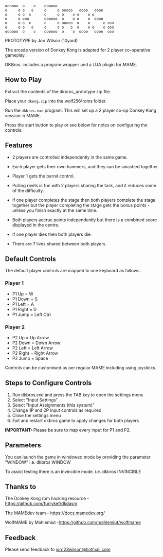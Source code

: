 

    oooooo  o    o    oooooo                           
    o     o o   o     o     o ooooo   oooo   oooo      
    o     o o  o      o     o o    o o    o o          
    o     o ooo       oooooo  o    o o    o  oooo      
    o     o o  o      o     o ooooo  o    o      o ooo 
    o     o o   o     o     o o   o  o    o o    o ooo 
    oooooo  o    o    oooooo  o    o  oooo   oooo  ooo

PROTOTYPE by Jon Wilson (10yard)

The arcade version of Donkey Kong is adapted for 2 player co-operative gameplay.

DKBros. includes a program wrapper and a LUA plugin for MAME.    

How to Play
-----------
Extract the contents of the dkbros_prototype zip file.

Place your `dkong.zip` into the wolf256\roms folder.

Run the `dkbros.exe` program.  This will set up a 2 player co-op Donkey Kong session in MAME.  

Press the start button to play or see below for notes on configuring the controls.


Features
--------

- 2 players are controlled independently in the same game.

- Each player gets their own hammers, and they can be smashed together

- Player 1 gets the barrel control.  

- Pulling rivets is fun with 2 players sharing the task, and it reduces some of the difficulty.

- If one player completes the stage then both players complete the stage together but the player 
    completing the stage gets the bonus points - unless you finish exactly at the same time.

- Both players accrue points independently but there is a combined score displayed in the centre.

- If one player dies then both players die.

- There are 7 lives shared between both players.


Default Controls
----------------
The default player controls are mapped to one keyboard as follows.

### Player 1
- P1 Up    = W
- P1 Down  = S
- P1 Left  = A
- P1 Right = D
- P1 Jump  = Left Ctrl

### Player 2
- P2 Up    = Up Arrow
- P2 Down  = Down Arrow
- P2 Left  = Left Arrow
- P2 Right = Right Arrow
- P2 Jump  = Space

Controls can be customised as per regular MAME including using joysticks.


Steps to Configure Controls
---------------------------
1. Run dkbros.exe and press the TAB key to open the settings menu
2. Select "Input Settings"
3. Select "Input Assignments (this system)"
4. Change 1P and 2P input controls as required
5. Close the settings menu
6. Exit and restart dkbros game to apply changes for both players

**IMPORTANT:**  Please be sure to map every input for P1 and P2.


Parameters
----------
You can launch the game in windowed mode by providing the parameter "WINDOW"
i.e. dkbros WINDOW

To assist testing there is an invincible mode.
i.e. dkbros INVINCIBLE


Thanks to
---------
The Donkey Kong rom hacking resource - https://github.com/furrykef/dkdasm

The MAMEdev team - https://docs.mamedev.org/

WolfMAME by Mahlemiut -https://github.com/mahlemiut/wolfmame


Feedback
--------
Please send feedback to jon123wilson@hotmail.com